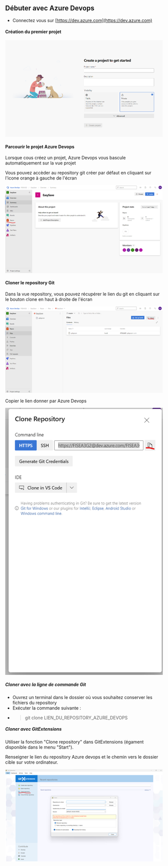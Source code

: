 ## Débuter avec Azure Devops

- Connectez vous sur [https://dev.azure.com](https://dev.azure.com)

#### Création du premier projet

![Créer un projet](./screenshots/create_project.png)

#### Parcourir le projet Azure Devops

Lorsque cous créez un projet, Azure Devops vous bascule automatiquement sur la vue projet

Vous pouvez accèder au repository git créer par défaut en cliquant sur l'icone orange à gauche de l'écran

![Vue projet](./screenshots/project_view.png)

#### Cloner le repository Git

Dans la vue repository, vous pouvez récupérer le lien du git en cliquant sur le bouton clone en haut à droite de l'écran

![Bouton clone](./screenshots/start_clone.png)

Copier le lien donner par Azure Devops

![Copier le lien](./screenshots/copy_link.png)

##### Cloner avec la ligne de commande Git

- Ouvrez un terminal dans le dossier où vous souhaitez conserver les fichiers du repository
- Exécuter la commande suivante :
- > git clone LIEN_DU_REPOSITORY_AZURE_DEVOPS

##### Cloner avec GitExtensions

Utiliser la fonction "Clone repository" dans GitExtensions (égament disponible dans le menu "Start").

Renseigner le lien du repository Azure devops et le chemin vers le dossier cible sur votre ordinateur.

![GitExtensions clone](./screenshots/gitextensions.png)
